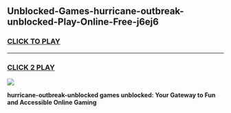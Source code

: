 
## Unblocked-Games-hurricane-outbreak-unblocked-Play-Online-Free-j6ej6
<h3>
<a href="https://premium76.site?title=hurricane-outbreak-unblocked&ref=26A">CLICK TO PLAY</a></h3>
<hr>

<h3>
<a href="https://premium76.site?title=hurricane-outbreak-unblocked&ref=26A">CLICK 2 PLAY</a>
  
</h3>

<a href="https://premium76.site?title=hurricane-outbreak-unblocked&ref=26A"><img src="https://clearcache.store/games.png"></a>


**hurricane-outbreak-unblocked games unblocked: Your Gateway to Fun and Accessible Online Gaming**
